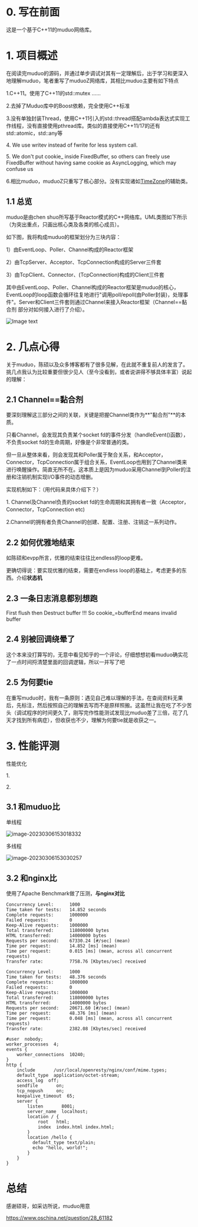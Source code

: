 # 0. **写在前面**

这是一个基于C++11的muduo网络库。

# 1. 项目概述

在阅读完muduo的源码，并通过单步调试对其有一定理解后，出于学习和更深入地理解muduo，笔者重写了muduoZ网络库，其相比muduo主要有如下特点

1.C++11。使用了C++11的std::mutex \...\...

2.去掉了Muduo库中的Boost依赖，完全使用C++标准

3.没有单独封装Thread，使用C++11引入的std::thread搭配lambda表达式实现工作线程，没有直接使用pthread库。类似的直接使用C++11/17的还有std::atomic，std::any等

4\. We use writev instead of fwrite for less system call.

5\. We don\'t put cookie\_ inside FixedBuffer, so others can freely use FixedBuffer without having same cookie as AsyncLogging, which may confuse us

6.相比muduo，muduoZ只重写了核心部分。没有实现诸如[TimeZone](https://github.com/chenshuo/muduo/blob/master/muduo/base/TimeZone.cc)的辅助类。

## 1.1 总览

muduo是由<span class="underline">chen shuo</span>所写基于Reactor模式的C++网络库。UML类图如下所示（为突出重点，只画出核心类及各类的核心成员）。

如下图，我将构成muduo的框架划分为三块内容：

1）由EventLoop、Poller、Channel构成的Reactor框架

2）由TcpServer、Acceptor、TcpConnection构成的Server三件套

3）由TcpClient、Connector、(TcpConnection)构成的Client三件套

其中由EventLoop、Poller、Channel构成的Reactor框架是muduo的核心，EventLoop的loop函数会循环往复地进行"调用poll/epoll(由Poller封装)，处理事件"。Server和Client三件套则通过Channel来接入Reactor框架（Channel==黏合剂 部分对如何接入进行了介绍）。

![Image text](https://raw.githubusercontent.com/a504644805/resources/master/muduoZ/UML_Class_Graph.png)

# 2. 几点心得

关于muduo，陈硕以及众多博客都有了很多见解，在此就不重复前人的发言了。挑几点我认为比较重要但很少见人（至今没看到，或者说讲得不够具体丰富）说起的理解：

## 2.1 Channel==黏合剂

要深刻理解这三部分之间的关联，关键是把握Channel类作为**\"黏合剂\"**的本质。

只看Channel，会发现其负责某个socket fd的事件分发（handleEvent()函数），不负责socket fd的生命周期，好像是个非常普通的类。

但一旦从整体来看，则会发现其和Poller属于聚合关系，和Acceptor，Connector，TcpConnection属于组合关系，EventLoop也用到了Channel类来进行唤醒操作。简直无所不在。这本质上是因为muduo采用Channel到Poller的注册和注销机制实现I/O事件的动态增删。

实现机制如下：（用代码来具体介绍下？）

1\. Channel及Channel负责的socket fd的生命周期和其拥有者一致（Acceptor，Connector，TcpConnection etc)

2.Channel的拥有者负责Channel的创建、配置、注册、注销这一系列动作。

## 2.2 如何优雅地结束

如陈硕和evpp所言，优雅的结束往往比endless的loop更难。

更确切得说：要实现优雅的结束，需要在endless loop的基础上，考虑更多的东西。介绍**状态机**

## 2.3 一条日志消息都别想跑

First flush then Destruct buffer !!! So cookie\_=bufferEnd means invalid buffer

## 2.4 别被回调绕晕了

这个本来没打算写的，无意中看见知乎的一个评论，仔细想想初看muduo确实花了一点时间捋清楚里面的回调逻辑，所以一并写了吧

## 2.5 为何要tie

在重写muduo时，我有一条原则：遇见自己难以理解的手法，在查阅资料无果后，先标注，然后按照自己的理解去写而不是原样照搬。这虽然让我在吃了不少苦头（调试程序的时间更久了，刚写完作性能测试发现比muduo差了三倍，花了几天才找到所有病症），但收获也不少，理解为何要tie就是收获之一。

# 3. 性能评测

性能优化

1\.

2\.

## 3.1 和muduo比

单线程

![image-20230306153018332](https://raw.githubusercontent.com/a504644805/resources/master/muduoZ/Performance_Test.png)

多线程

![image-20230306153030257](https://raw.githubusercontent.com/a504644805/resources/master/muduoZ/Performance_Test.png)

## 3.2 和nginx比

使用了Apache Benchmark做了压测，**与nginx对比**

```
Concurrency Level:      1000
Time taken for tests:   14.852 seconds
Complete requests:      1000000
Failed requests:        0
Keep-Alive requests:    1000000
Total transferred:      118000000 bytes
HTML transferred:       14000000 bytes
Requests per second:    67330.24 [#/sec] (mean)
Time per request:       14.852 [ms] (mean)
Time per request:       0.015 [ms] (mean, across all concurrent requests)
Transfer rate:          7758.76 [Kbytes/sec] received
```

```
Concurrency Level:      1000
Time taken for tests:   48.376 seconds
Complete requests:      1000000
Failed requests:        0
Keep-Alive requests:    1000000
Total transferred:      118000000 bytes
HTML transferred:       14000000 bytes
Requests per second:    20671.60 [#/sec] (mean)
Time per request:       48.376 [ms] (mean)
Time per request:       0.048 [ms] (mean, across all concurrent requests)
Transfer rate:          2382.08 [Kbytes/sec] received
```

```
#user  nobody;
worker_processes  4;
events {
    worker_connections  10240;
}
http {
    include       /usr/local/openresty/nginx/conf/mime.types;
    default_type  application/octet-stream;
    access_log  off;
    sendfile       on;
    tcp_nopush     on;
    keepalive_timeout  65;
    server {
        listen       8001;
        server_name  localhost;
        location / {
            root   html;
            index  index.html index.html;
        }
        location /hello {
          default_type text/plain;
          echo "hello, world!";
        }
    }
}
```

# 总结

感谢硕哥，如采访所说，muduo用意

<https://www.oschina.net/question/28_61182>

